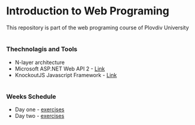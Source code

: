 # Introduction to Web Programing
This repository is part of the web programing course of Plovdiv University


# 
### Thechnolagis and Tools
* N-layer architecture
* Microsoft ASP.NET Web API 2 - [Link](https://msdn.microsoft.com/en-us/library/dn448365(v=vs.118).aspx)
* KnockoutJS Javascript Framework - [Link](https://knockoutjs.com)



#
### Weeks Schedule

* Day one - [exercises](https://github.com/pkyurkchiev/web-programing/tree/master/exercises/day_1/TaskManager)
* Day two - [exercises](https://github.com/pkyurkchiev/web-programing/tree/master/exercises/day_2/TaskManager)
